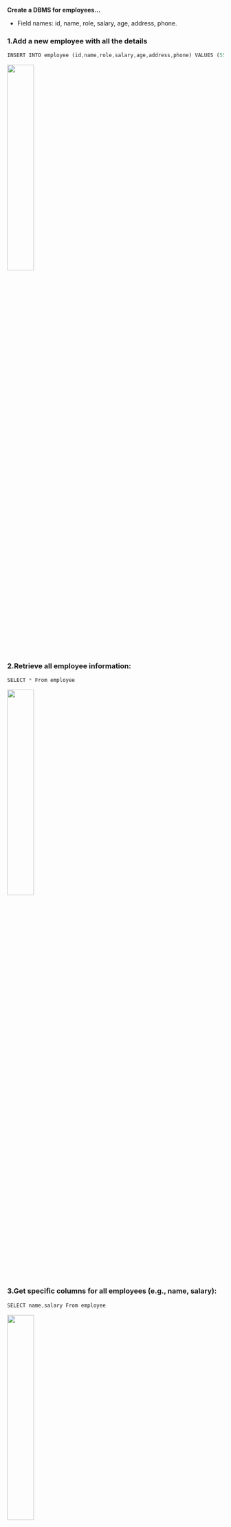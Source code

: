 **Create a DBMS for employees...**

- Field names: id, name, role, salary, age, address, phone.

### 1.Add a new employee with all the details

```dart
INSERT INTO employee (id,name,role,salary,age,address,phone) VALUES (55,"Naresh Patil","Manager",45000,20,"Plot 50 Sun Residency sociret Vapi",9674589842)
```

<p>
 

  <img src="https://github.com/user-attachments/assets/5e9c864d-6927-4d4b-80cf-e73c578491c8" Height="35%">
  </p>

### 2.Retrieve all employee information:

```dart
SELECT * From employee
```

<p>
 

  <img src="https://github.com/user-attachments/assets/3da84fc4-d8ff-4db8-b3c4-297736d6e713" Height="35%">
  </p>

  ### 3.Get specific columns for all employees (e.g., name, salary):
  ```dart
SELECT name,salary From employee
```
<p>
  <img src="https://github.com/user-attachments/assets/566aa300-018d-4aa4-8f50-497210178cc4" Height="35%">
  </p>

### 4.Find employees with a particular role (e.g., Manager):

```dart
SELECT * From employee WHERE role="Manager";
```
<p>
  <img src="https://github.com/user-attachments/assets/ec5cd682-b117-46a7-8640-ffbda97b4e51" Height="35%">
</p>


### 5.Search for employees with names containing "An" (case-insensitive):

```dart
SELECT * From employee WHERE name Like "A%";
```
<p>
  <img src="https://github.com/user-attachments/assets/e66ee2e2-b52a-4edc-9bb6-269ed1bedcee" Height="35%">
</p>


### 6.Find employees older than 30 and earning more than $70,000:

```dart
SELECT * From employee WHERE age>30 AND salary>70000;
```
<p>
  <img src="https://github.com/user-attachments/assets/8780a21b-ed05-4d8e-a5b0-442bd043690a" Height="35%">
</p>

### 7.Change the salary of an employee with ID 100::

```dart

UPDATE employee SET salary=65953 WHERE id=100;
SELECT * From employee WHERE id=100;
```
<p>
  <img src="https://github.com/user-attachments/assets/faf27753-af5d-49ff-a065-9ff2c21a37d1" Height="35%">
</p>


### 8.Update the address for employees in the 'Sales' role:

```dart



UPDATE employee SET address="A 204 RjHans Society Vesu" WHERE role="Sales" AND id=150;
SELECT * From employee WHERE role="Sales" AND id=150;
```
<p>
  <img src="https://github.com/user-attachments/assets/c8d75e64-0e9e-4881-8fed-618003e5a564" Height="35%">
</p>








